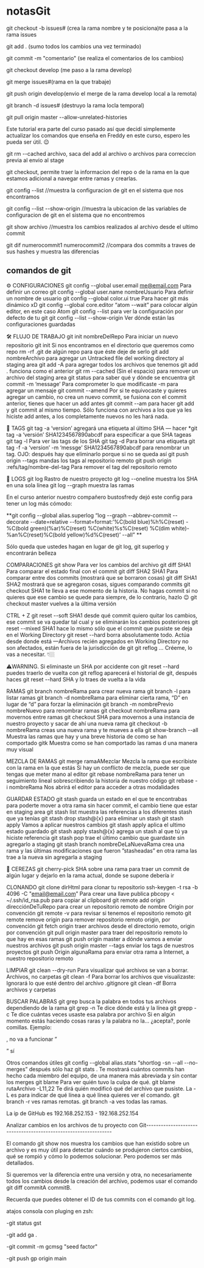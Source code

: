 # notasGit

git checkout -b issues# (crea la rama nombre y te posiciona)te pasa a la rama issues

git add . (sumo todos los cambios una vez terminado)

git commit -m "comentario" (se realiza el comentarios de los cambios)

git checkout develop (me paso a la rama develop)

git merge issues#(rama en la que trabaje)

git push origin develop(envio el merge de la rama develop local a la remota)

git branch -d issues# (destruyo la rama locla temporal)

git pull origin master --allow-unrelated-histories

Este tutorial era parte del curso pasado así que decidí simplemente actualizar los comandos que enseña en Freddy en este curso, espero les pueda ser útil. 😉

git rm --cached archivo, saca del add al archivo o archivos para correccion previa al envio al stage

git checkout, permite traer la informacion del repo o de la rama en la que estamos adicional a navegar entre ramas y crearlas.

git config --list //muestra la configuracion de git en el sistema que nos encontramos
 
git config --list --show-origin //muestra la ubicacion de las variables de configuracion de git en el sistema que no encontremos

git show archivo //muestra los cambios realizados al archivo desde el ultimo commit

git dif numerocommit1 numerocommit2 //compara dos commits a traves de sus hashes y muestra las diferencias

comandos de git
----------------------------------------------------------------

⚙️ CONFIGURACIONES
git config --global user.email me@email.com Para definir un correo
git config --global user.name nombreUsuario Para definir un nombre de usuario
git config --global color.ui true Para hacer git más dinámico xD
git config --global core.editor “atom --wait” para colocar algún editor, en este caso Atom
git config --list para ver la configuración por defecto de tu git
git config --list --show-origin Ver dónde están las configuraciones guardadas

🛠 FLUJO DE TRABAJO
git init nombreDelRepo Para iniciar un nuevo repositorio
git init Si nos encontramos en el directorio que queremos como repo
rm -rf .git de algún repo para que éste deje de serlo
git add nombreArchivo para agregar un Untracked file del working directory al staging area
git add -A para agregar todos los archivos que tenemos
git add . funciona como el anterior
git rm --cached (Sin el espacio) para remover un archivo del staging area
git status para saber qué y dónde se encuentra
git commit -m ‘message’ Para comprometer lo que modificaste -m para agregar un mensaje
git commit --amend Por si te equivocaste y quieres agregar un cambio, no crea un nuevo commit, se fusiona con el commit anterior, tienes que hacer un add antes
git commit --am para hacer git add y git commit al mismo tiempo. Sólo funciona con archivos a los que ya les hiciste add antes, a los completamente nuevos no les hará nada.

🔖 TAGS
git tag -a ‘version’ agregará una etiqueta al último SHA
— hacer *git tag -a ‘versión’ SHA1234567890abcdf para especificar a que SHA tageas
git tag -l Para ver las tags de los SHA
git tag -d Para borrar una etiqueta
git tag -f -a ‘version’ -m ‘messge’ SHA1234567890abcdf para renombrar un tag. OJO: después hay que eliminarlo porque si no se queda así
git push origin --tags mandas los tags al repositorio remoto
git push origin :refs/tag/nombre-del-tag Para remover el tag del repositorio remoto

🚃 LOGS
git log Rastro de nuestro proyecto
git log --oneline muestra los SHA en una sola línea
git log --graph muestra las ramas

En el curso anterior nuestro compañero bustosfredy dejó este config para tener un log más cómodo:

**git config --global alias.superlog “log --graph --abbrev-commit --decorate --date=relative --format=format:’%C(bold blue)%h%C(reset) - %C(bold green)(%ar)%C(reset) %C(white)%s%C(reset) %C(dim white)- %an%C(reset)%C(bold yellow)%d%C(reset)’ --all” **

Sólo queda que ustedes hagan en lugar de git log, git superlog y encontrarán belleza

COMPARACIONES
git show <archivo> Para ver los cambios del archivo
git diff SHA1 Para comparar el estado final con el commit
git diff SHA2 SHA1 Para comparar entre dos commits (mostrará que se borraron cosas)
git diff SHA1 SHA2 mostrará que se agregaron cosas, sigues comparando commits
git checkout SHA1 <archivo> te lleva a ese momento de la historia. No hagas commit si no quieres que ese cambio se quede para siempre, de lo contrario, hazlo 😉
git checkout master <archivo> vuelves a la última versión

CTRL + Z
git reset --soft SHA1 desde qué commit quiero quitar los cambios, ese commit se va quedar tal cual y se eliminarán los cambios posteriores
git reset --mixed SHA1 hace lo mismo sólo que el commit que pusiste se deja en el Working Directory
git reset --hard borra absolutamente todo. Actúa desde donde está
—Archivos recién agregados en Working Directory no son afectados, están fuera de la jurisdicción de git
git reflog … Créeme, lo vas a necesitar. 👇🏼

⚠️WARNING.
Si eliminaste un SHA por accidente con git reset --hard puedes traerlo de vuelta con git reflog aparecerá el historial de git, después haces git reset --hard SHA y lo traes de vuelta a la vida

RAMAS
git branch nombreRama para crear nueva rama
git branch -l para listar ramas
git branch -d nombreRama para eliminar cierta rama, “D” en lugar de “d” para forzar la eliminación
git branch -m nombrePrevio nombreNuevo para renombrar ramas
git checkout nombreRama para movernos entre ramas
git checkout SHA para movernos a una instancia de nuestro proyecto y sacar de ahí una nueva rama
git checkout -b nombreRama creas una nueva rama y te mueves a ella
git show-branch --all Muestra las ramas que hay y una breve historia de como se han comportado
gitk Muestra como se han comportado las ramas d una manera muy visual

MEZCLA DE RAMAS
git merge ramaAMezclar Mezcla la rama que escribiste con la rama en la que estás
Si hay un conflicto de mezcla, puede ser que tengas que meter mano al editor
git rebase nombreRama para tener un seguimiento lineal sobrescribiendo la historia de nuestro código
git rebase -i nombreRama Nos abrirá el editor para acceder a otras modalidades

GUARDAR ESTADO
git stash guarda un estado en el que te encontrabas para poderte mover a otra rama sin hacer commit, el cambio tiene que estar en staging area
git stash list muestra las referencias a los diferentes stash que ya tenías
git stash drop stash@{x} para eliminar un stash
git stash apply Vamos a aplicar nuestros cambios
git stash apply aplica el ultimo estado guardado
git stash apply stash@{x} agrega un stash al que tú ya hiciste referencia
git stash pop trae el último cambio que guardaste sin agregarlo a staging
git stash branch nombreDeLaNuevaRama crea una rama y las últimas modificaciones que fueron ”stasheadas” en otra rama las trae a la nueva sin agregarla a staging

🍒 CEREZAS
git cherry-pick SHA sobre una rama para traer un commit de algún lugar y dejarlo en la rama actual, donde se supone debería ir

CLONANDO
git clone dirHtml para clonar tu repositorio
ssh-keygen -t rsa -b 4096 -C "email@email.com” Para crear una llave publica
pbcopy < ~/.ssh/id_rsa.pub para copiar al clipboard
git remote add origin direcciónDeTuRepo para crear un repositorio remoto de nombre Origin por convención
git remote -v para revisar si tenemos el repositorio remoto
git remote remove origin para remover repositorio remoto origin, por convención
git fetch origin traer archivos desde el directorio remoto, origin por convención
git pull origin master para traer del repositorio remoto lo que hay en esas ramas
git push origin master a dónde vamos a enviar nuestros archivos
git push origin master --tags enviar los tags de nuestros proyectos
git push Origin algunaRama para enviar otra rama a Internet, a nuestro repositorio remoto

LIMPIAR
git clean --dry-run Para visualizar qué archivos se van a borrar. Archivos, no carpetas
git clean -f Para borrar los archivos que visualizaste: Ignorará lo que esté dentro del archivo .gitignore
git clean -df Borra archivos y carpetas

BUSCAR PALABRAS
git grep <palabra> busca la palabra en todos tus archivos dependiendo de la rama
git grep -n <palabra> Te dice dónde está y la línea
git grepp -c <palabra> Te dice cuántas veces usaste esa palabra por archivo
Si en algún momento estás haciendo cosas raras y la palabra no la… ¿acepta?, ponle comillas. Ejemplo: <p>, no va a funcionar ”<p>” sí

Otros comandos útiles
git config --global alias.stats “shortlog -sn --all --no-merges” después sólo haz git stats . Te mostrará cuántos commits han hecho cada miembro del equipo, de una manera más abreviada y sin contar los merges
git blame Para ver quién tuvo la culpa de qué.
git blame rutaArchivo -L11,22 Te dirá quién modificó qué del archivo que pusiste. La -L es para indicar de qué línea a qué línea quieres ver el comando.
git branch -r ves ramas remotas.
git branch -a ves todas las ramas.

La ip de GitHub es 192.168.252.153 - 192.168.252.154

Analizar cambios en los archivos de tu proyecto con Git----------------------------------------------------------------

El comando git show nos muestra los cambios que han existido sobre un archivo y es muy útil para detectar cuándo se produjeron ciertos 
cambios, qué se rompió y cómo lo podemos solucionar. Pero podemos ser más detallados.

Si queremos ver la diferencia entre una versión y otra, no necesariamente todos los cambios desde la creación del archivo, podemos usar el 
comando git diff commitA commitB.

Recuerda que puedes obtener el ID de tus commits con el comando git log.


atajos consola con pluging en zsh:

-git status
gst

-git add
ga .

-git commit -m 
gcmsg "seed factor"

-git push
gp origin main

